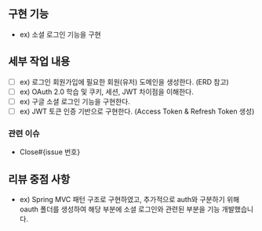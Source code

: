 <!--

PR 제목 예시

title : [feat] 소셜 로그인 기능을 구현

-->

## 구현 기능

- ex) 소셜 로그인 기능을 구현

## 세부 작업 내용

- [ ] ex) 로그인 회원가입에 필요한 회원(유저) 도메인을 생성한다. (ERD 참고)
- [ ] ex) OAuth 2.0 학습 및 쿠키, 세션, JWT 차이점을 이해한다.
- [ ] ex) 구글 소셜 로그인 기능을 구현한다.
- [ ] ex) JWT 토큰 인증 기반으로 구현한다. (Access Token & Refresh Token 생성)

### 관련 이슈

- Close#{issue 번호}

## 리뷰 중점 사항

- ex) Spring MVC 패턴 구조로 구현하였고, 추가적으로 auth와 구분하기 위해 oauth 폴더를 생성하여 해당 부분에 소셜 로그인와 관련된 부분을 기능 개발했습니다.
